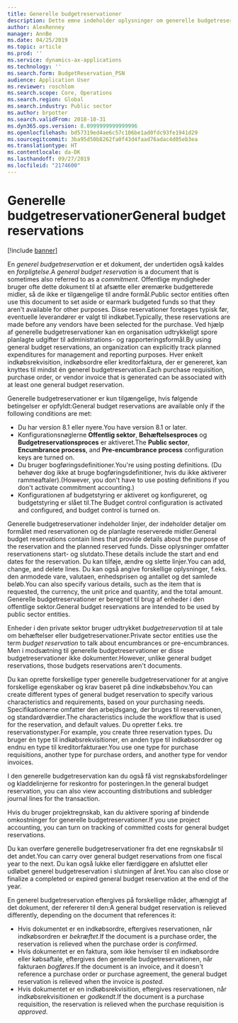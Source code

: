 ```yaml
---
title: Generelle budgetreservationer
description: Dette emne indeholder oplysninger om generelle budgetreservationer i den offentlige sektor.
author: AlexRenney
manager: AnnBe
ms.date: 04/25/2019
ms.topic: article
ms.prod: ''
ms.service: dynamics-ax-applications
ms.technology: ''
ms.search.form: BudgetReservation_PSN
audience: Application User
ms.reviewer: roschlom
ms.search.scope: Core, Operations
ms.search.region: Global
ms.search.industry: Public sector
ms.author: brpotter
ms.search.validFrom: 2018-10-31
ms.dyn365.ops.version: 8.0999999999999996
ms.openlocfilehash: bd57319ed4ae6c57c106be1ad0fdc93fe1941d29
ms.sourcegitcommit: 3ba95d50b8262fa0f43d4faad76adac4d05eb3ea
ms.translationtype: HT
ms.contentlocale: da-DK
ms.lasthandoff: 09/27/2019
ms.locfileid: "2174600"
---
```

# <a name="general-budget-reservations"></a><span data-ttu-id="a1a73-103">Generelle budgetreservationer</span><span class="sxs-lookup"><span data-stu-id="a1a73-103">General budget reservations</span></span>

[!include [banner](../includes/banner.md)]

<span data-ttu-id="a1a73-104">En *generel budgetreservation* er et dokument, der undertiden også kaldes en *forpligtelse*.</span><span class="sxs-lookup"><span data-stu-id="a1a73-104">A *general budget reservation* is a document that is sometimes also referred to as a *commitment*.</span></span> <span data-ttu-id="a1a73-105">Offentlige myndigheder bruger ofte dette dokument til at afsætte eller øremærke budgetterede midler, så de ikke er tilgængelige til andre formål.</span><span class="sxs-lookup"><span data-stu-id="a1a73-105">Public sector entities often use this document to set aside or earmark budgeted funds so that they aren't available for other purposes.</span></span> <span data-ttu-id="a1a73-106">Disse reservationer foretages typisk før, eventuelle leverandører er valgt til indkøbet.</span><span class="sxs-lookup"><span data-stu-id="a1a73-106">Typically, these reservations are made before any vendors have been selected for the purchase.</span></span> <span data-ttu-id="a1a73-107">Ved hjælp af generelle budgetreservationer kan en organisation udtrykkeligt spore planlagte udgifter til administrations- og rapporteringsformål.</span><span class="sxs-lookup"><span data-stu-id="a1a73-107">By using general budget reservations, an organization can explicitly track planned expenditures for management and reporting purposes.</span></span> <span data-ttu-id="a1a73-108">Hver enkelt indkøbsrekvisition, indkøbsordre eller kreditorfaktura, der er genereret, kan knyttes til mindst én generel budgetreservation.</span><span class="sxs-lookup"><span data-stu-id="a1a73-108">Each purchase requisition, purchase order, or vendor invoice that is generated can be associated with at least one general budget reservation.</span></span>

<span data-ttu-id="a1a73-109">Generelle budgetreservationer er kun tilgængelige, hvis følgende betingelser er opfyldt:</span><span class="sxs-lookup"><span data-stu-id="a1a73-109">General budget reservations are available only if the following conditions are met:</span></span>

- <span data-ttu-id="a1a73-110">Du har version 8.1 eller nyere.</span><span class="sxs-lookup"><span data-stu-id="a1a73-110">You have version 8.1 or later.</span></span>
- <span data-ttu-id="a1a73-111">Konfigurationsnøglerne **Offentlig sektor**, **Behæftelsesproces** og **Budgetreservationsproces** er aktiveret.</span><span class="sxs-lookup"><span data-stu-id="a1a73-111">The **Public sector**, **Encumbrance process**, and **Pre-encumbrance process** configuration keys are turned on.</span></span>
- <span data-ttu-id="a1a73-112">Du bruger bogføringsdefinitioner.</span><span class="sxs-lookup"><span data-stu-id="a1a73-112">You're using posting definitions.</span></span> <span data-ttu-id="a1a73-113">(Du behøver dog ikke at bruge bogføringsdefinitioner, hvis du ikke aktiverer rammeaftaler).</span><span class="sxs-lookup"><span data-stu-id="a1a73-113">(However, you don't have to use posting definitions if you don't activate commitment accounting.)</span></span>
- <span data-ttu-id="a1a73-114">Konfigurationen af budgetstyring er aktiveret og konfigureret, og budgetstyring er slået til.</span><span class="sxs-lookup"><span data-stu-id="a1a73-114">The Budget control configuration is activated and configured, and budget control is turned on.</span></span>

<span data-ttu-id="a1a73-115">Generelle budgetreservationer indeholder linjer, der indeholder detaljer om formålet med reservationen og de planlagte reserverede midler.</span><span class="sxs-lookup"><span data-stu-id="a1a73-115">General budget reservations contain lines that provide details about the purpose of the reservation and the planned reserved funds.</span></span> <span data-ttu-id="a1a73-116">Disse oplysninger omfatter reservationens start- og slutdato.</span><span class="sxs-lookup"><span data-stu-id="a1a73-116">These details include the start and end dates for the reservation.</span></span> <span data-ttu-id="a1a73-117">Du kan tilføje, ændre og slette linjer.</span><span class="sxs-lookup"><span data-stu-id="a1a73-117">You can add, change, and delete lines.</span></span> <span data-ttu-id="a1a73-118">Du kan også angive forskellige oplysninger, f.eks. den anmodede vare, valutaen, enhedsprisen og antallet og det samlede beløb.</span><span class="sxs-lookup"><span data-stu-id="a1a73-118">You can also specify various details, such as the item that is requested, the currency, the unit price and quantity, and the total amount.</span></span> <span data-ttu-id="a1a73-119">Generelle budgetreservationer er beregnet til brug af enheder i den offentlige sektor.</span><span class="sxs-lookup"><span data-stu-id="a1a73-119">General budget reservations are intended to be used by public sector entities.</span></span>

<span data-ttu-id="a1a73-120">Enheder i den private sektor bruger udtrykket *budgetreservation* til at tale om behæftelser eller budgetreservationer.</span><span class="sxs-lookup"><span data-stu-id="a1a73-120">Private sector entities use the term *budget reservation* to talk about encumbrances or pre-encumbrances.</span></span> <span data-ttu-id="a1a73-121">Men i modsætning til generelle budgetreservationer er disse budgetreservationer ikke dokumenter.</span><span class="sxs-lookup"><span data-stu-id="a1a73-121">However, unlike general budget reservations, those budgets reservations aren't documents.</span></span>

<span data-ttu-id="a1a73-122">Du kan oprette forskellige typer generelle budgetreservationer for at angive forskellige egenskaber og krav baseret på dine indkøbsbehov.</span><span class="sxs-lookup"><span data-stu-id="a1a73-122">You can create different types of general budget reservation to specify various characteristics and requirements, based on your purchasing needs.</span></span> <span data-ttu-id="a1a73-123">Specifikationerne omfatter den arbejdsgang, der bruges til reservationen, og standardværdier.</span><span class="sxs-lookup"><span data-stu-id="a1a73-123">The characteristics include the workflow that is used for the reservation, and default values.</span></span> <span data-ttu-id="a1a73-124">Du opretter f.eks. tre reservationstyper.</span><span class="sxs-lookup"><span data-stu-id="a1a73-124">For example, you create three reservation types.</span></span> <span data-ttu-id="a1a73-125">Du bruger én type til indkøbsrekvisitioner, en anden type til indkøbsordrer og endnu en type til kreditorfakturaer.</span><span class="sxs-lookup"><span data-stu-id="a1a73-125">You use one type for purchase requisitions, another type for purchase orders, and another type for vendor invoices.</span></span>

<span data-ttu-id="a1a73-126">I den generelle budgetreservation kan du også få vist regnskabsfordelinger og kladdelinjerne for reskontro for posteringen.</span><span class="sxs-lookup"><span data-stu-id="a1a73-126">In the general budget reservation, you can also view accounting distributions and subledger journal lines for the transaction.</span></span>

<span data-ttu-id="a1a73-127">Hvis du bruger projektregnskab, kan du aktivere sporing af bindende omkostninger for generelle budgetreservationer.</span><span class="sxs-lookup"><span data-stu-id="a1a73-127">If you use project accounting, you can turn on tracking of committed costs for general budget reservations.</span></span>

<span data-ttu-id="a1a73-128">Du kan overføre generelle budgetreservationer fra det ene regnskabsår til det andet.</span><span class="sxs-lookup"><span data-stu-id="a1a73-128">You can carry over general budget reservations from one fiscal year to the next.</span></span> <span data-ttu-id="a1a73-129">Du kan også lukke eller færdiggøre en afsluttet eller udløbet generel budgetreservation i slutningen af året.</span><span class="sxs-lookup"><span data-stu-id="a1a73-129">You can also close or finalize a completed or expired general budget reservation at the end of the year.</span></span>

<span data-ttu-id="a1a73-130">En generel budgetreservation eftergives på forskellige måder, afhængigt af det dokument, der refererer til den:</span><span class="sxs-lookup"><span data-stu-id="a1a73-130">A general budget reservation is relieved differently, depending on the document that references it:</span></span>

- <span data-ttu-id="a1a73-131">Hvis dokumentet er en indkøbsordre, eftergives reservationen, når indkøbsordren er *bekræftet*.</span><span class="sxs-lookup"><span data-stu-id="a1a73-131">If the document is a purchase order, the reservation is relieved when the purchase order is *confirmed*.</span></span>
- <span data-ttu-id="a1a73-132">Hvis dokumentet er en faktura, som ikke henviser til en indkøbsordre eller købsaftale, eftergives den generelle budgetreservationen, når fakturaen *bogføres*.</span><span class="sxs-lookup"><span data-stu-id="a1a73-132">If the document is an invoice, and it doesn't reference a purchase order or purchase agreement, the general budget reservation is relieved when the invoice is *posted*.</span></span>
- <span data-ttu-id="a1a73-133">Hvis dokumentet er en indkøbsrekvisition, eftergives reservationen, når indkøbsrekvisitionen er *godkendt*.</span><span class="sxs-lookup"><span data-stu-id="a1a73-133">If the document is a purchase requisition, the reservation is relieved when the purchase requisition is *approved*.</span></span>
